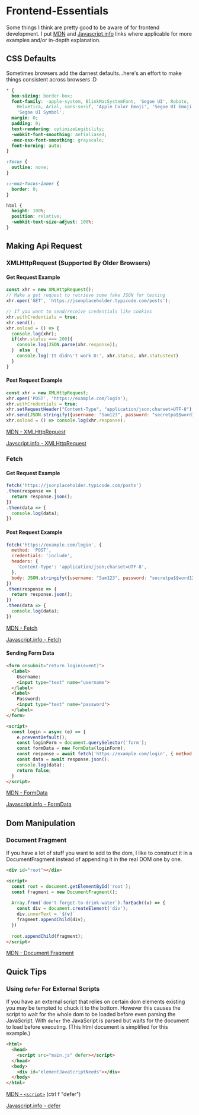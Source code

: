 # Frontend-Essentials
Some things I think are pretty good to be aware of for frontend development. I put [MDN](https://developer.mozilla.org/en-US/) and [Javascript.info]() links where applicable for more examples and/or in-depth explanation.

## CSS Defaults
Sometimes browsers add the darnest defaults...here's an effort to make things consistent across browsers :D

```css
* {
  box-sizing: border-box;
  font-family: -apple-system, BlinkMacSystemFont, 'Segoe UI', Roboto,
    Helvetica, Arial, sans-serif, 'Apple Color Emoji', 'Segoe UI Emoji',
    'Segoe UI Symbol';
  margin: 0;
  padding: 0;
  text-rendering: optimizeLegibility;
  -webkit-font-smoothing: antialiased;
  -moz-osx-font-smoothing: grayscale;
  font-kerning: auto;
}

:focus {
  outline: none;
}

::-moz-focus-inner {
  border: 0;
}

html {
  height: 100%;
  position: relative;
  -webkit-text-size-adjust: 100%;
}
```

## Making Api Request

### XMLHttpRequest (Supported By Older Browsers)

#### Get Request Example
```js
const xhr = new XMLHttpRequest();
// Make a get request to retrieve some fake JSON for testing
xhr.open('GET', 'https://jsonplaceholder.typicode.com/posts');

// If you want to send/receive credentials like cookies
xhr.withCredentials = true;
xhr.send();
xhr.onload = () => {
  console.log(xhr);
  if(xhr.status === 200){
    console.log(JSON.parse(xhr.response));
  }  else  {
    console.log('It didn\'t work D:', xhr.status, xhr.statusText)
  }
}
```

#### Post Request Example

```js 
const xhr = new XMLHttpRequest;
xhr.open('POST', 'https://example.com/login');
xhr.withCredentials = true;
xhr.setRequestHeader("Content-Type", "application/json;charset=UTF-8");
xhr.send(JSON.stringify({username: "Sam123", password: "secretpa$$word123"}));
xhr.onload = () => console.log(xhr.response);
```

[MDN - XMLHttpRequest](https://developer.mozilla.org/en-US/docs/Web/API/XMLHttpRequest)

[Javscript.info - XMLHttpRequest](https://javascript.info/xmlhttprequest)

### Fetch

#### Get Request Example

```js
fetch('https://jsonplaceholder.typicode.com/posts')
.then(response => {
  return response.json();
})
.then(data => {
  console.log(data);
})
```
#### Post Request Example
```js
fetch('https://example.com/login', {
  method: 'POST',
  credentials: 'include',
  headers: {
    'Content-Type': 'application/json;charset=UTF-8',
  },
  body: JSON.stringify({username: "Sam123", password: "secretpa$$word123"});
})
.then(response => {
  return response.json();
})
.then(data => {
  console.log(data);
})
```
[MDN - Fetch](https://developer.mozilla.org/en-US/docs/Web/API/Fetch_API)

[Javascript.info - Fetch](https://javascript.info/fetch)

#### Sending Form Data
```html
<form onsubmit="return login(event)">
  <label>
    Username:
    <input type="text" name="username">
  </label>
  <label> 
    Password: 
    <input type="text" name="password">
  </label>
</form>

<script>
  const login = async (e) => {
    e.preventDefault();
    const loginForm = document.querySelector('form');
    const formData = new FormData(loginForm);
    const response = await fetch('https://example.com/login', { method: 'POST', credentials: 'include', body: formData });
    const data = await response.json();
    console.log(data);
    return false;
  }
</script>
```
[MDN - FormData](https://developer.mozilla.org/en-US/docs/Web/API/FormData)

[Javascript.info - FormData](https://javascript.info/formdata)

## Dom Manipulation

### Document Fragment
If you have a lot of stuff you want to add to the dom, I like to construct it in a DocumentFragment instead of appending it in the real DOM one by one.
```html
<div id="root"></div>

<script>
  const root = document.getElementById('root'); 
  const fragment = new DocumentFragment();
  
  Array.from(`don't-forget-to-drink-water`).forEach((v) => {
    const div = document.createElement('div');
    div.innerText = `${v}`
    fragment.appendChild(div);
  })
  
  root.appendChild(fragment);
</script>
```
[MDN - Document Fragment](https://developer.mozilla.org/en-US/docs/Web/API/DocumentFragment)

## Quick Tips

### Using `defer` For External Scripts
If you have an external script that relies on certain dom elements existing you may be tempted to chuck it to the bottom. However this causes the script to wait for the whole dom to be loaded before even parsing the JavaScript. With `defer` the JavaScript is parsed but waits for the document to load before executing.
(This html document is simplified for this example.)
```html
<html>
  <head>
    <script src="main.js" defer></script>
  </head>
  <body>
    <div id="elementJavaScriptNeeds"></div>
  </body>
</html>
```
[MDN - `<script>`](https://developer.mozilla.org/en-US/docs/Web/HTML/Element/script) (ctrl f "defer")

[Javascript.info - defer](https://javascript.info/script-async-defer#defer)


